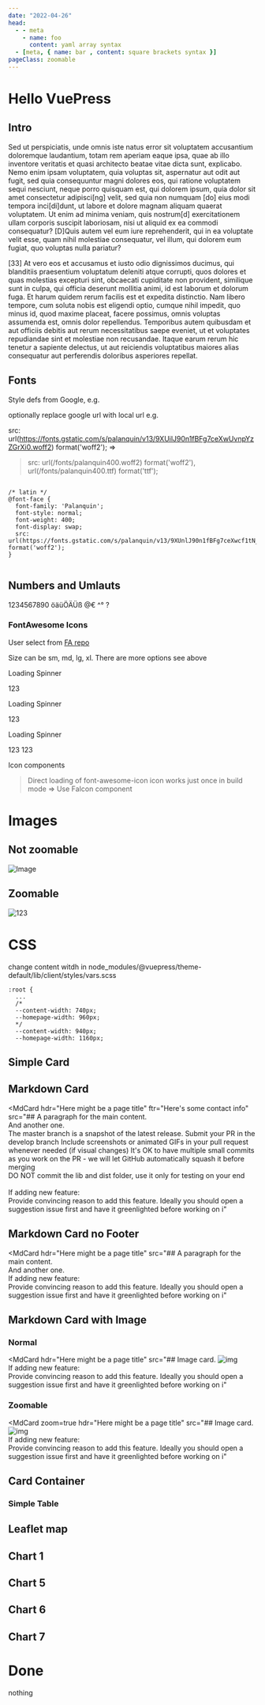 ```yaml
---
date: "2022-04-26"
head:
  - - meta
    - name: foo
      content: yaml array syntax
  - [meta, { name: bar , content: square brackets syntax }]
pageClass: zoomable
---
```




# Hello VuePress

## Intro
Sed ut perspiciatis, unde omnis iste natus error sit voluptatem accusantium doloremque laudantium, totam rem aperiam eaque ipsa, quae ab illo inventore veritatis et quasi architecto beatae vitae dicta sunt, explicabo. Nemo enim ipsam voluptatem, quia voluptas sit, aspernatur aut odit aut fugit, sed quia consequuntur magni dolores eos, qui ratione voluptatem sequi nesciunt, neque porro quisquam est, qui dolorem ipsum, quia dolor sit amet consectetur adipisci[ng] velit, sed quia non numquam [do] eius modi tempora inci[di]dunt, ut labore et dolore magnam aliquam quaerat voluptatem. Ut enim ad minima veniam, quis nostrum[d] exercitationem ullam corporis suscipit laboriosam, nisi ut aliquid ex ea commodi consequatur? [D]Quis autem vel eum iure reprehenderit, qui in ea voluptate velit esse, quam nihil molestiae consequatur, vel illum, qui dolorem eum fugiat, quo voluptas nulla pariatur? 

<!-- more -->

[33] At vero eos et accusamus et iusto odio dignissimos ducimus, qui blanditiis praesentium voluptatum deleniti atque corrupti, quos dolores et quas molestias excepturi sint, obcaecati cupiditate non provident, similique sunt in culpa, qui officia deserunt mollitia animi, id est laborum et dolorum fuga. Et harum quidem rerum facilis est et expedita distinctio. Nam libero tempore, cum soluta nobis est eligendi optio, cumque nihil impedit, quo minus id, quod maxime placeat, facere possimus, omnis voluptas assumenda est, omnis dolor repellendus. Temporibus autem quibusdam et aut officiis debitis aut rerum necessitatibus saepe eveniet, ut et voluptates repudiandae sint et molestiae non recusandae. Itaque earum rerum hic tenetur a sapiente delectus, ut aut reiciendis voluptatibus maiores alias consequatur aut perferendis doloribus asperiores repellat.

## Fonts

Style defs from Google, e.g. 

optionally replace google url with local url e.g. 

src: url(https://fonts.gstatic.com/s/palanquin/v13/9XUilJ90n1fBFg7ceXwUvnpYzZGrXi0.woff2) format('woff2');
=>

> src: url(/fonts/palanquin400.woff2) format('woff2'), url(/fonts/palanquin400.ttf) format('ttf');


```

/* latin */
@font-face {
  font-family: 'Palanquin';
  font-style: normal;
  font-weight: 400;
  font-display: swap;
  src: url(https://fonts.gstatic.com/s/palanquin/v13/9XUnlJ90n1fBFg7ceXwcf1tN_LA.woff2) format('woff2');
}


```

## Numbers and Umlauts

1234567890 öäüÖÄÜß  @€ ^° ?


### FontAwesome Icons

User select from [FA repo](https://github.com/FortAwesome/vue-fontawesome/tree/v6-readme-3x#installation)

Size can be sm, md, lg, xl. There are more options see above


Loading Spinner

<LoaDing size="2x" icon="arrow">123</LoaDing>

Loading Spinner

<LoaDing size="4x" icon="gear">123</LoaDing>

Loading Spinner

<LoaDing size="2x" icon="spinner">123</LoaDing>
<LoaDing size="2x" icon="spinner">123</LoaDing>


Icon components

<FaIcon icon="user-secret" type="solid"/>
<FaIcon icon="github" type="brands" size="4x" mode="action"/>
<FaIcon icon="linkedin" type="brands"/>
<FaIcon icon="linux" type="brands" size="2x" mode="info"/>
<FaIcon icon="calendar-days" type="solid"/>
<FaIcon icon="calendar-days" type="regular"/>

> Direct loading of font-awesome-icon icon works just once in build mode => Use FaIcon component


<FaIcon icon="twitter" type="brands" size="6x" mode="action"/>

# Images


## Not zoomable

![Image](/images/img.png)

## Zoomable

<img src="/images/img.png" alt="123" class="zoomable">


# CSS
change content witdh in node_modules/@vuepress/theme-default/lib/client/styles/vars.scss

```
:root {
  ...
  /*
  --content-width: 740px;
  --homepage-width: 960px;
  */
  --content-width: 940px;
  --homepage-width: 1160px;
```

<!--

## Oruga

### Calendar
<OrugaDatePick></OrugaDatePick>

-->

## Simple Card

<CardComp>
    <template #header>
        Here might be a page title
    </template>
    <template #default>
        A paragraph for the main content.
        And another one.
        The master branch is a snapshot of the latest release. Submit your PR in the develop branch
        Include screenshots or animated GIFs in your pull request whenever needed (if visual changes)
        It's OK to have multiple small commits as you work on the PR - we will let GitHub automatically squash it before merging
        DO NOT commit the lib and dist folder, use it only for testing on your end
        If adding new feature:
        Provide convincing reason to add this feature. Ideally you should open a suggestion issue first and have it greenlighted before working on i
    </template>
    <template #footer>
        Here's some contact info
    </template>
</CardComp>

## Markdown Card

<MdCard
  hdr="Here might be a page title"
  ftr="Here's some contact info"
  src="## A paragraph for the main content.
\
And another one.
\
The master branch is a snapshot of the latest release. Submit your PR in the develop branch
Include screenshots or animated GIFs in your pull request whenever needed (if visual changes)
It's OK to have multiple small commits as you work on the PR - we will let GitHub automatically squash
it before merging
\
DO NOT commit the lib and dist folder, use it only for testing on your end\
\
If adding new feature:
\
Provide convincing reason to add this feature. Ideally you should open a suggestion issue first and have
it greenlighted before working on i"
  >
</MdCard>

## Markdown Card no Footer

<MdCard
  hdr="Here might be a page title"
  src="## A paragraph for the main content.
\
And another one.
\
If adding new feature:
\
Provide convincing reason to add this feature. Ideally you should open a suggestion issue first and have
it greenlighted before working on i"
  >
</MdCard>

## Markdown Card with Image

### Normal 

<MdCard
  hdr="Here might be a page title"
  src="## Image card.
![img](/images/img.png)
\
If adding new feature:
\
Provide convincing reason to add this feature. Ideally you should open a suggestion issue first and have
it greenlighted before working on i"
  >
</MdCard>

### Zoomable 

<MdCard
  zoom=true
  hdr="Here might be a page title"
  src="## Image card.
![img](/images/img.png)
\
If adding new feature:
\
Provide convincing reason to add this feature. Ideally you should open a suggestion issue first and have
it greenlighted before working on i"
  >
</MdCard>



## Card Container

<FlexContainer>
</FlexContainer>


### Simple Table

<SimpleTable :stickyHeader="true" :stickyIndex="true" >
</SimpleTable>



## Leaflet map
<GeoMapS>
</GeoMapS>

## Chart 1
<CharT1S></CharT1S>

<!-- 
Chart5 needs client-only due to architecture of echarts-gl
-->

## Chart 5
<ClientOnly>
<CharT5S></CharT5S>
</ClientOnly>


## Chart 6
<CharT6S></CharT6S>


<!-- 
chart 7 need client-only due to usage of "window"
in wordcloud
-->

## Chart 7
<ClientOnly>
<CharT7S></CharT7S>
</ClientOnly>






# Done
nothing
